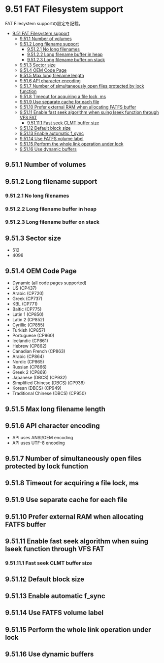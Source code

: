 # 9.51 FAT Filesystem support
FAT Filesystem supportの設定を記載。

- [9.51 FAT Filesystem support](#951-fat-filesystem-support)
  - [9.51.1 Number of volumes](#9511-number-of-volumes)
  - [9.51.2 Long filename support](#9512-long-filename-support)
    - [9.51.2.1 No long filenames](#95121-no-long-filenames)
    - [9.51.2.2 Long filename buffer in heap](#95122-long-filename-buffer-in-heap)
    - [9.51.2.3 Long filename buffer on stack](#95123-long-filename-buffer-on-stack)
  - [9.51.3 Sector size](#9513-sector-size)
  - [9.51.4 OEM Code Page](#9514-oem-code-page)
  - [9.51.5 Max long filename length](#9515-max-long-filename-length)
  - [9.51.6 API character encoding](#9516-api-character-encoding)
  - [9.51.7 Number of simultaneously open files protected by lock function](#9517-number-of-simultaneously-open-files-protected-by-lock-function)
  - [9.51.8 Timeout for acquiring a file lock, ms](#9518-timeout-for-acquiring-a-file-lock-ms)
  - [9.51.9 Use separate cache for each file](#9519-use-separate-cache-for-each-file)
  - [9.51.10 Prefer external RAM when allocating FATFS buffer](#95110-prefer-external-ram-when-allocating-fatfs-buffer)
  - [9.51.11 Enable fast seek algorithm when suing lseek function through VFS FAT](#95111-enable-fast-seek-algorithm-when-suing-lseek-function-through-vfs-fat)
    - [9.51.11.1 Fast seek CLMT buffer size](#951111-fast-seek-clmt-buffer-size)
  - [9.51.12 Default block size](#95112-default-block-size)
  - [9.51.13 Enable automatic f\_sync](#95113-enable-automatic-f_sync)
  - [9.51.14 Use FATFS volume label](#95114-use-fatfs-volume-label)
  - [9.51.15 Perform the whole link operation under lock](#95115-perform-the-whole-link-operation-under-lock)
  - [9.51.16 Use dynamic buffers](#95116-use-dynamic-buffers)

## 9.51.1 Number of volumes
## 9.51.2 Long filename support
### 9.51.2.1 No long filenames
### 9.51.2.2 Long filename buffer in heap
### 9.51.2.3 Long filename buffer on stack
## 9.51.3 Sector size
- 512
- 4096
## 9.51.4 OEM Code Page
- Dynamic (all code pages supported)
- US (CP437)
- Arabic (CP720)
- Greek (CP737)
- KBL (CP771)
- Baltic (CP775)
- Latin 1 (CP850)
- Latin 2 (CP852)
- Cyrillic (CP855)
- Turkish (CP857)
- Portuguese (CP860)
- Icelandic (CP861)
- Hebrew (CP862)
- Canadian French (CP863)
- Arabic (CP864)
- Nordic (CP865)
- Russian (CP866)
- Greek 2 (CP869)
- Japanese (DBCS) (CP932)
- Simplified Chinese (DBCS) (CP936)
- Korean (DBCS) (CP949)
- Traditional Chinese (DBCS) (CP950)
## 9.51.5 Max long filename length
## 9.51.6 API character encoding
- API uses ANSI/OEM encoding
- API uses UTF-8 encoding
## 9.51.7 Number of simultaneously open files protected by lock function
## 9.51.8 Timeout for acquiring a file lock, ms
## 9.51.9 Use separate cache for each file
## 9.51.10 Prefer external RAM when allocating FATFS buffer
## 9.51.11 Enable fast seek algorithm when suing lseek function through VFS FAT
### 9.51.11.1 Fast seek CLMT buffer size
## 9.51.12 Default block size
## 9.51.13 Enable automatic f_sync
## 9.51.14 Use FATFS volume label
## 9.51.15 Perform the whole link operation under lock
## 9.51.16 Use dynamic buffers

